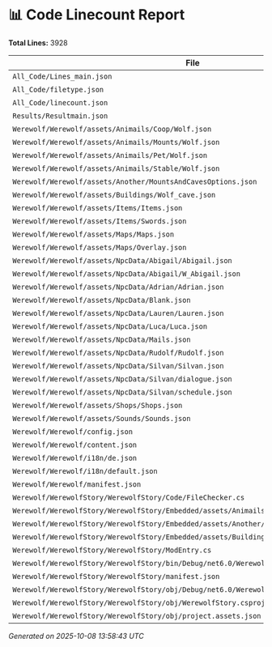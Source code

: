 # 📊 Code Linecount Report

**Total Lines:** 3928

| File | Lines |
|------|--------|
| `All_Code/Lines_main.json` | 20 |
| `All_Code/filetype.json` | 184 |
| `All_Code/linecount.json` | 3 |
| `Results/Resultmain.json` | 20 |
| `Werewolf/Werewolf/assets/Animails/Coop/Wolf.json` | 0 |
| `Werewolf/Werewolf/assets/Animails/Mounts/Wolf.json` | 341 |
| `Werewolf/Werewolf/assets/Animails/Pet/Wolf.json` | 0 |
| `Werewolf/Werewolf/assets/Animails/Stable/Wolf.json` | 0 |
| `Werewolf/Werewolf/assets/Another/MountsAndCavesOptions.json` | 173 |
| `Werewolf/Werewolf/assets/Buildings/Wolf_cave.json` | 116 |
| `Werewolf/Werewolf/assets/Items/Items.json` | 174 |
| `Werewolf/Werewolf/assets/Items/Swords.json` | 33 |
| `Werewolf/Werewolf/assets/Maps/Maps.json` | 138 |
| `Werewolf/Werewolf/assets/Maps/Overlay.json` | 199 |
| `Werewolf/Werewolf/assets/NpcData/Abigail/Abigail.json` | 53 |
| `Werewolf/Werewolf/assets/NpcData/Abigail/W_Abigail.json` | 429 |
| `Werewolf/Werewolf/assets/NpcData/Adrian/Adrian.json` | 0 |
| `Werewolf/Werewolf/assets/NpcData/Blank.json` | 1 |
| `Werewolf/Werewolf/assets/NpcData/Lauren/Lauren.json` | 0 |
| `Werewolf/Werewolf/assets/NpcData/Luca/Luca.json` | 0 |
| `Werewolf/Werewolf/assets/NpcData/Mails.json` | 24 |
| `Werewolf/Werewolf/assets/NpcData/Rudolf/Rudolf.json` | 0 |
| `Werewolf/Werewolf/assets/NpcData/Silvan/Silvan.json` | 97 |
| `Werewolf/Werewolf/assets/NpcData/Silvan/dialogue.json` | 159 |
| `Werewolf/Werewolf/assets/NpcData/Silvan/schedule.json` | 8 |
| `Werewolf/Werewolf/assets/Shops/Shops.json` | 32 |
| `Werewolf/Werewolf/assets/Sounds/Sounds.json` | 30 |
| `Werewolf/Werewolf/config.json` | 26 |
| `Werewolf/Werewolf/content.json` | 213 |
| `Werewolf/Werewolf/i18n/de.json` | 213 |
| `Werewolf/Werewolf/i18n/default.json` | 225 |
| `Werewolf/Werewolf/manifest.json` | 12 |
| `Werewolf/WerewolfStory/WerewolfStory/Code/FileChecker.cs` | 90 |
| `Werewolf/WerewolfStory/WerewolfStory/Embedded/assets/Animails/Mounts/Wolf.json` | 341 |
| `Werewolf/WerewolfStory/WerewolfStory/Embedded/assets/Another/MountsAndCavesOptions.json` | 173 |
| `Werewolf/WerewolfStory/WerewolfStory/Embedded/assets/Buildings/Wolf_cave.json` | 116 |
| `Werewolf/WerewolfStory/WerewolfStory/ModEntry.cs` | 25 |
| `Werewolf/WerewolfStory/WerewolfStory/bin/Debug/net6.0/WerewolfStory.deps.json` | 34 |
| `Werewolf/WerewolfStory/WerewolfStory/manifest.json` | 10 |
| `Werewolf/WerewolfStory/WerewolfStory/obj/Debug/net6.0/WerewolfStory.AssemblyInfo.cs` | 22 |
| `Werewolf/WerewolfStory/WerewolfStory/obj/WerewolfStory.csproj.nuget.dgspec.json` | 79 |
| `Werewolf/WerewolfStory/WerewolfStory/obj/project.assets.json` | 115 |

_Generated on 2025-10-08 13:58:43 UTC_
